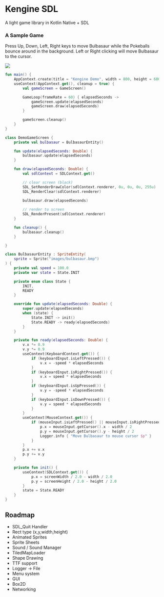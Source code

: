 # Kengine SDL

A light game library in Kotlin Native + SDL

### A Sample Game

Press Up, Down, Left, Right keys to move Bulbasaur while the Pokeballs bounce around in the background.
Left or Right clicking will move Bulbasaur to the cursor.

<img src="https://raw.githubusercontent.com/kennycason/kengine-sdl/refs/heads/main/images/kengine_demo.png" />

```kotlin
fun main() {
    AppContext.create(title = "Kengine Demo", width = 800, height = 600)
    useContext(AppContext.get(), cleanup = true) {
        val gameScreen = GameScreen()

        GameLoop(frameRate = 60) { elapsedSeconds ->
            gameScreen.update(elapsedSeconds)
            gameScreen.draw(elapsedSeconds)
        }

        gameScreen.cleanup()
    }
}
```

```kotlin
class DemoGameScreen {
    private val bulbasaur = BulbasaurEntity()

    fun update(elapsedSeconds: Double) {
        bulbasaur.update(elapsedSeconds)
    }

    fun draw(elapsedSeconds: Double) {
        val sdlContext = SDLContext.get()

        // clear screen (black)
        SDL_SetRenderDrawColor(sdlContext.renderer, 0u, 0u, 0u, 255u)
        SDL_RenderClear(sdlContext.renderer)
        
        bulbasaur.draw(elapsedSeconds)

        // render to screen
        SDL_RenderPresent(sdlContext.renderer)
    }

    fun cleanup() {
        bulbasaur.cleanup()
    }

}
```

```kotlin
class BulbasaurEntity : SpriteEntity(
    sprite = Sprite("images/bulbasaur.bmp")
) {
    private val speed = 100.0
    private var state = State.INIT

    private enum class State {
        INIT,
        READY
    }

    override fun update(elapsedSeconds: Double) {
        super.update(elapsedSeconds)
        when (state) {
            State.INIT -> init()
            State.READY -> ready(elapsedSeconds)
        }
    }

    private fun ready(elapsedSeconds: Double) {
        v.x *= 0.9
        v.y *= 0.9
        useContext(KeyboardContext.get()) {
            if (keyboardInput.isLeftPressed()) {
                v.x = -speed * elapsedSeconds
            }
            if (keyboardInput.isRightPressed()) {
                v.x = speed * elapsedSeconds
            }
            if (keyboardInput.isUpPressed()) {
                v.y = -speed * elapsedSeconds
            }
            if (keyboardInput.isDownPressed()) {
                v.y = speed * elapsedSeconds
            }
        }
        useContext(MouseContext.get()) {
            if (mouseInput.isLeftPressed() || mouseInput.isRightPressed()) {
                p.x = mouseInput.getCursor().x - width / 2
                p.y = mouseInput.getCursor().y - height / 2
                Logger.info { "Move Bulbasaur to mouse cursor $p" }
            }
        }
        p.x += v.x
        p.y += v.y
    }

    private fun init() {
        useContext(SDLContext.get()) {
            p.x = screenWidth / 2.0 - width / 2.0
            p.y = screenHeight / 2.0 - height / 2.0
        }
        state = State.READY
    }
}
```

## Roadmap

- SDL_Quit Handler
- Rect type (x,y,width,height)
- Animated Sprites
- Sprite Sheets
- Sound / Sound Manager
- TiledMapLoader
- Shape Drawing
- TTF support
- Logger -> File
- Menu system
- GUI
- Box2D
- Networking




